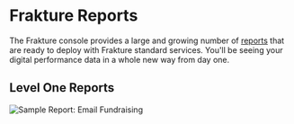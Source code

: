# Frakture Reports

The Frakture console provides a large and growing number of [reports](reports/reports_intro) that are ready to deploy with Frakture standard services. You'll be seeing your digital performance data in a whole new way from day one.

## Level One Reports

![Sample Report: Email Fundraising](report_sample_email_fundraising)
